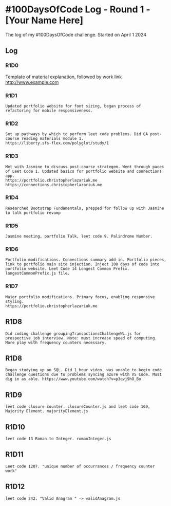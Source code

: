 # #100DaysOfCode Log - Round 1 - [Your Name Here]

The log of my #100DaysOfCode challenge. Started on April 1 2024

## Log

### R1D0
 Template of material explanation, followed by work link http://www.example.com

### R1D1
    Updated portfolio website for font sizing, began process of refactoring for mobile responsiveness.
### R1D2
    Set up pathways by which to perform leet code problems. Did GA post-course reading materials module 1.
    https://liberty.sfs-flex.com/polyglot/study/1
### R1D3
    Met with Jasmine to discuss post-course strategem. Went through paces of Leet Code 1. Updated basics for portfolio website and connections app.
    https://portfolio.christopherlazariuk.me
    https://connections.christopherlazariuk.me
### R1D4
    Researched Bootstrap Fundamentals, prepped for follow up with Jasmine to talk portfolio revamp
### R1D5
    Jasmine meeting, portfolio Talk, leet code 9. Palindrome Number.

### R1D6
    Portfolio modifications. Connections summary add-in. Portfolio pieces, link to portfolio main site injection. Inject 100 days of code into portfolio website. Leet Code 14 Longest Common Prefix. longestCommonPrefix.js file.

### R1D7
    Major portfolio modifications. Primary focus, enabling responsive styling.
    https://portfolio.christopherlazariuk.me

## R1D8
    Did coding challenge groupingTransactionsChallengeWL.js for prospective job interview. Note: must increase speed of computing. More play with frequency counters necessary.

## R1D8
    Began studying up on SQL. Did 1 hour video, was unable to begin code challenge questions due to problems syncing azure with VS Code. Must dig in as able. https://www.youtube.com/watch?v=p3qvj9hO_Bo

## R1D9
    leet code closure counter. closureCounter.js and leet code 169, Majority Element. majorityElement.js

## R1D10
    leet code 13 Roman to Integer. romanInteger.js

## R1D11
    Leet code 1207. "unique number of occurrances / frequency counter work"

## R1D12
    leet code 242. "Valid Anagram " -> validAnagram.js
